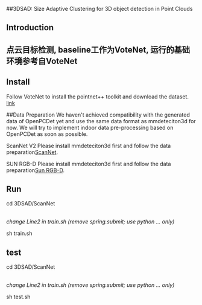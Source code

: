 ##3DSAD: Size Adaptive Clustering for 3D object detection in Point Clouds
 

## Introduction
点云目标检测, baseline工作为VoteNet, 运行的基础环境参考自VoteNet
------

 

## Install

Follow VoteNet to install the pointnet++ toolkit and download the dataset. [link](https://github.com/facebookresearch/votenet)

##Data Preparation
We haven't achieved compatibility with the generated data of OpenPCDet yet and use the same data format as mmdeteciton3d for now. We will try to implement indoor data pre-processing based on OpenPCDet as soon as possible.

ScanNet V2
Please install mmdeteciton3d first and follow the data preparation[ScanNet](https://github.com/open-mmlab/mmdetection3d/blob/master/data/scannet/README.md/).  

SUN RGB-D
Please install mmdeteciton3d first and follow the data preparation[Sun RGB-D](https://github.com/open-mmlab/mmdetection3d/blob/master/data/sunrgbd/README.md/).  

## Run

cd  3DSAD/ScanNet

​   
​    *change Line2 in train.sh (remove spring.submit; use python ... only)*

sh train.sh

## test

cd  3DSAD/ScanNet

​   
​    *change Line2 in train.sh (remove spring.submit; use python ... only)*

sh test.sh


